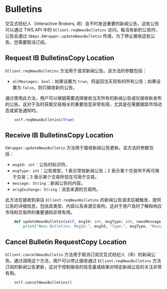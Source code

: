 # Bulletins

交互式经纪人（Interactive Brokers, IB）会不时发送重要的新闻公告，这些公告可以通过 TWS API 中的 `EClient.reqNewsBulletins` 访问。每当有新的公告时，公告会通过 `IBApi.EWrapper.updateNewsBulletin` 传递。为了停止接收这些公告，您需要取消订阅。

## Request IB BulletinsCopy Location

`EClient.reqNewsBulletins` 方法用于请求新闻公告。该方法的参数包括：

- `allMessages: bool`：如果设置为 `true`，将返回当天现有的所有公告；如果设置为 `false`，则只接收新的公告。

通过使用此方法，用户可以根据需要选择接收当天所有的新闻公告或仅接收新发布的公告。这对于及时获取交易相关的重要信息非常有用，尤其是在需要跟踪市场动态或紧急通知时。

```python
    self.reqNewsBulletins(True)
```

## Receive IB BulletinsCopy Location

`EWrapper.updateNewsBulletin` 方法用于接收新闻公告更新。该方法的参数包括：

- `msgId: int`：公告的标识符。
- `msgType: int`：公告类型，1 表示常规新闻公告；2 表示某个交易所不再可用于交易；3 表示某个交易所现在可用于交易。
- `message: String`：新闻公告的内容。
- `origExchange: String`：消息来源的交易所。

此方法在接收到来自 `EClient.reqNewsBulletins` 的新闻公告请求后被触发，提供公告的详细信息，包括其类型、内容以及来源交易所。这对于用户及时了解和响应市场和交易所的重要通知非常有用。

```python
    def updateNewsBulletin(self, msgId: int, msgType: int, newsMessage: str, originExch: str):
        print("News Bulletins. MsgId:", msgId, "Type:", msgType, "Message:", newsMessage, "Exchange of Origin: ", originExch)
```

## Cancel Bulletin RequestCopy Location

`EClient.cancelNewsBulletin` 方法用于取消订阅交互式经纪人（IB）的新闻公告。通过调用这个方法，用户可以停止接收通过 `EClient.reqNewsBulletins` 方法订阅的新闻公告更新，这对于控制接收的信息量或结束对特定新闻公告的关注非常有用。

```python
    self.cancelNewsBulletins()
```